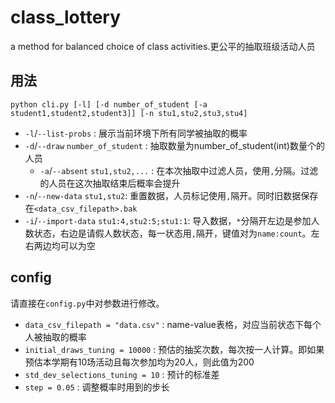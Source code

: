 # class_lottery
a method for balanced choice of class activities.更公平的抽取班级活动人员

## 用法
`python cli.py [-l] [-d number_of_student [-a student1,student2,student3]] [-n stu1,stu2,stu3,stu4]`
- `-l`/`--list-probs` : 展示当前环境下所有同学被抽取的概率
- `-d`/`--draw` `number_of_student` : 抽取数量为number_of_student(int)数量个的人员
  - `-a`/`--absent` `stu1,stu2,...` : 在本次抽取中过滤人员，使用`,`分隔。过滤的人员在这次抽取结束后概率会提升
- `-n`/`--new-data` `stu1,stu2`: 重置数据，人员标记使用`,`隔开。同时旧数据保存在`<data_csv_filepath>.bak`
- `-i`/`--import-data` `stu1:4,stu2:5;stu1:1`: 导入数据，`*`分隔开左边是参加人数状态，右边是请假人数状态，每一状态用`,`隔开，键值对为`name:count`。左右两边均可以为空

## config
请直接在`config.py`中对参数进行修改。  
- `data_csv_filepath = "data.csv"` : name-value表格，对应当前状态下每个人被抽取的概率
- `initial_draws_tuning = 10000` : 预估的抽奖次数，每次按一人计算。即如果预估本学期有10场活动且每次参加均为20人，则此值为200
- `std_dev_selections_tuning = 10` : 预计的标准差
- `step = 0.05` : 调整概率时用到的步长